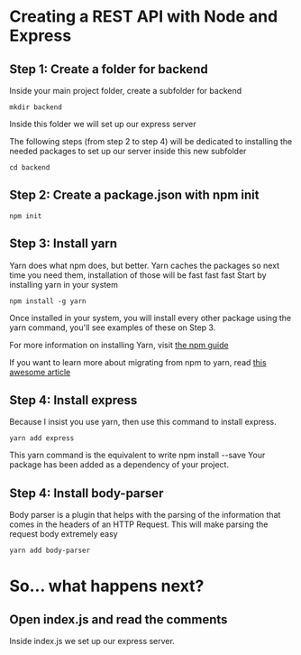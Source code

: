 # Creating a REST API with Node and Express

## Step 1: Create a folder for backend

Inside your main project folder, create a subfolder for backend
```
mkdir backend
```
Inside this folder we will set up our express server

The following steps (from step 2 to step 4) will be dedicated to installing the needed packages to set up our server inside this new subfolder
```
cd backend
```

## Step 2: Create a package.json with npm init

```
npm init
```

## Step 3: Install yarn

Yarn does what npm does, but better.  Yarn caches the packages so next time you need them, installation of those will be fast fast fast
Start by installing yarn in your system
```
npm install -g yarn 
```
Once installed in your system, you will install every other package using the yarn command, you'll see examples of these on Step 3.

For more information on installing Yarn, visit [the npm guide](https://www.npmjs.com/package/yarn)

If you want to learn more about migrating from npm to yarn, read [this awesome article](https://yarnpkg.com/lang/en/docs/migrating-from-npm/)

## Step 4: Install express

Because I insist you use yarn, then use this command to install express.
```
yarn add express
````
This yarn command is the equivalent to write npm install --save
Your package has been added as a dependency of your project.

## Step 4: Install body-parser

Body parser is a plugin that helps with the parsing of the information that comes in the headers of an HTTP Request.  This will make parsing the request body extremely easy
```
yarn add body-parser
```


# So... what happens next?

## Open index.js and read the comments

Inside index.js we set up our express server.